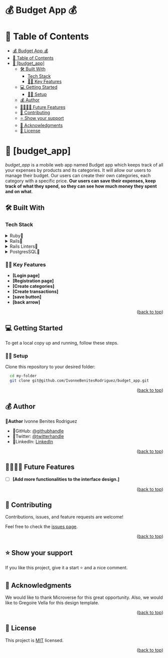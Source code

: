 
#   💰 Budget App  💰

# 📗 Table of Contents

- [💰 Budget App  💰](#-budget-app--)
- [📗 Table of Contents](#-table-of-contents)
- [📖 \[budget\_app\] ](#-budget_app-)
  - [🛠 Built With ](#-built-with-)
    - [Tech Stack ](#tech-stack-)
    - [🧑🏽 Key Features ](#-key-features-)
  - [💻 Getting Started ](#-getting-started-)
    - [🧑🏽 Setup](#-setup)
  - [💰 Author ](#-author-)
  - [🔭🧑🏽‍🍳 Future Features ](#-future-features-)
  - [🤝 Contributing ](#-contributing-)
  - [⭐️ Show your support ](#️-show-your-support-)
  - [🙏 Acknowledgments ](#-acknowledgments-)
  - [📝 License ](#-license-)

<!-- PROJECT DESCRIPTION -->

# 📖 [budget_app] <a name="about-project"></a>
*budget_app* is a mobile web app named Budget app which keeps track of all your expenses by products and its categories. It will allow our users to manage their budget. Our users can create their own categories, each category with a specific price. **Our users can save their expenses, keep track of what they spend, so they can see how much money they spent and on what**.
<br/>

## 🛠 Built With <a name="built-with"></a>

### Tech Stack <a name="tech-stack"></a>

<details>
<summary>Ruby🌷</summary>
  <ul>
    <li><a href="https://www.ruby-lang.org/es/">Ruby🌷</a></li>
  </ul>
  </details>
  <details>
  <summary>Rails🌷</summary>
  <ul>
    <li><a href="https://rubyonrails.org/">Rails🌷</a></li>
  </ul>
</details>
<details>
  <summary>Rails Linters🌷</summary>
  <ul>
    <li><a href="https://github.com/microverseinc/linters-config/tree/master/ror">Rails Linters🌷</a></li>
  </ul>
</details>
<details>
  <summary>PostgresSQL🌷</summary>
  <ul>
    <li><a href="https://www.postgresql.org/download/macosx/">PostgresSQL🌷</a></li>
  </ul>
</details>

### 🧑🏽 Key Features <a name="key-features"></a>
- **[Login page]**
- **[Registration page]**
- **[Create categories]**
- **[Create transactions]**
- **[save button]**
- **[back arrow]**

<p align="right">(<a href="#readme-top">back to top</a>)</p>

## 💻 Getting Started <a name="getting-started"></a>

To get a local copy up and running, follow these steps.

### 🧑🏽 Setup

Clone this repository to your desired folder:


```sh
  cd my-folder
  git clone git@github.com/IvonneBenitesRodriguez/budget_app.git
```

<p align="right">(<a href="#readme-top">back to top</a>)</p>

## 💰 Author <a name="author"></a>

🌸**Author** Ivonne Benites Rodriguez <br/>

- 🌷GitHub: [@githubhandle](https://github.com/IvonneBenitesRodriguez)
- 🌷Twitter: [@twitterhandle](https://twitter.com/IvonneBenitesR)
- 🌷LinkedIn: [LinkedIn](https://www.linkedin.com/in/ivonnebenites/)
  

<p align="right">(<a href="#readme-top">back to top</a>)</p>

## 🔭🧑🏽‍🍳 Future Features <a name="future-features"></a>

- [ ] **[Add more functionalities to the interface design.]**

<p align="right">(<a href="#readme-top">back to top</a>)</p>

## 🤝 Contributing <a name="contributing"></a>

Contributions, issues, and feature requests are welcome!

Feel free to check the [issues page](../../issues/).

<p align="right">(<a href="#readme-top">back to top</a>)</p>

## ⭐️ Show your support <a name="support"></a>

If you like this project, give it a start ⭐️ and a nice comment.


## 🙏 Acknowledgments <a name="acknowledgements"></a>

We would like to thank Microverse for this great opportunity.
Also, we would like to Gregoire Vella for this design template.

<p align="right">(<a href="#readme-top">back to top</a>)</p>

<!-- LICENSE -->

## 📝 License <a name="license"></a>

This project is [MIT](./LICENSE) licensed.

<p align="right">(<a href="#readme-top">back to top</a>)</p>

